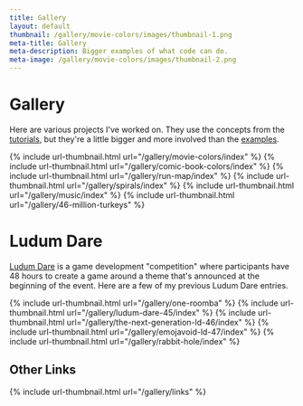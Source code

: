 ```yaml
---
title: Gallery
layout: default
thumbnail: /gallery/movie-colors/images/thumbnail-1.png
meta-title: Gallery
meta-description: Bigger examples of what code can do.
meta-image: /gallery/movie-colors/images/thumbnail-2.png
---
```


# Gallery

Here are various projects I've worked on. They use the concepts from the [tutorials](/tutorials), but they're a little bigger and more involved than the [examples](/examples).

{% include url-thumbnail.html url="/gallery/movie-colors/index" %}
{% include url-thumbnail.html url="/gallery/comic-book-colors/index" %}
{% include url-thumbnail.html url="/gallery/run-map/index" %}
{% include url-thumbnail.html url="/gallery/spirals/index" %}
{% include url-thumbnail.html url="/gallery/music/index" %}
{% include url-thumbnail.html url="/gallery/46-million-turkeys" %}

# Ludum Dare

[Ludum Dare](https://ldjam.com/) is a game development "competition" where participants have 48 hours to create a game around a theme that's announced at the beginning of the event. Here are a few of my previous Ludum Dare entries.

{% include url-thumbnail.html url="/gallery/one-roomba" %}
{% include url-thumbnail.html url="/gallery/ludum-dare-45/index" %}
{% include url-thumbnail.html url="/gallery/the-next-generation-ld-46/index" %}
{% include url-thumbnail.html url="/gallery/emojavoid-ld-47/index" %}
{% include url-thumbnail.html url="/gallery/rabbit-hole/index" %}

## Other Links

{% include url-thumbnail.html url="/gallery/links" %}
